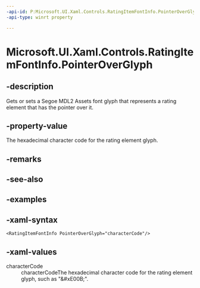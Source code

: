 ```yaml
---
-api-id: P:Microsoft.UI.Xaml.Controls.RatingItemFontInfo.PointerOverGlyph
-api-type: winrt property

---
```

<!-- Property syntax.
public string PointerOverGlyph { get;  set; }
-->

# Microsoft.UI.Xaml.Controls.RatingItemFontInfo.PointerOverGlyph


## -description

Gets or sets a Segoe MDL2 Assets font glyph that represents a rating element that has the pointer over it.


## -property-value

The hexadecimal character code for the rating element glyph.


## -remarks


## -see-also


## -examples


## -xaml-syntax

```xaml
<RatingItemFontInfo PointerOverGlyph="characterCode"/>
```


## -xaml-values

<dl><dt>characterCode</dt><dd>characterCodeThe hexadecimal character code for the rating element glyph, such as "&amp;#xE00B;".</dd>
</dl>


